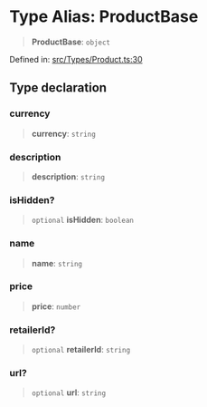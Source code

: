# Type Alias: ProductBase

> **ProductBase**: `object`

Defined in: [src/Types/Product.ts:30](https://github.com/Fokusdotid/Baileys/blob/8399cb6fd4e55090cdf57b06ffaae3e8a88880fe/src/Types/Product.ts#L30)

## Type declaration

### currency

> **currency**: `string`

### description

> **description**: `string`

### isHidden?

> `optional` **isHidden**: `boolean`

### name

> **name**: `string`

### price

> **price**: `number`

### retailerId?

> `optional` **retailerId**: `string`

### url?

> `optional` **url**: `string`
